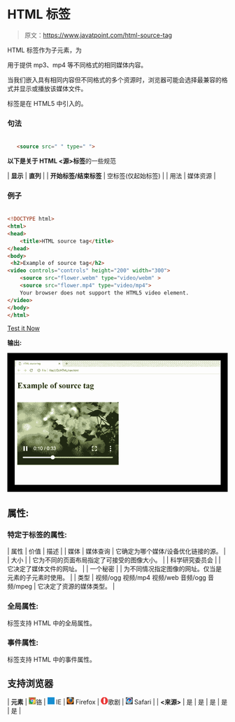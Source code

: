 # HTML <source>标签

> 原文：<https://www.javatpoint.com/html-source-tag>

HTML <source>标签作为子元素，为

<audio>、<video>和<picture>元素定义多个媒体资源。</picture></video></audio>

用于提供 mp3、mp4 等不同格式的相同媒体内容。

当我们嵌入具有相同内容但不同格式的多个资源时，浏览器可能会选择最兼容的格式并显示或播放该媒体文件。

<source>标签是在 HTML5 中引入的。

### 句法

```html

   <source src=" " type=" ">

```

**以下是关于 HTML <源>标签**的一些规范

| **显示** | **直列** |
| **开始标签/结束标签** | 空标签(仅起始标签) |
| 用法 | 媒体资源 |

### 例子

```html

<!DOCTYPE html>
<html>
<head>
	<title>HTML source tag</title>
</head>
<body>
 <h2>Example of source tag</h2>
<video controls="controls" height="200" width="300">
 	<source src="flower.webm" type="video/webm" >
 	<source src="flower.mp4" type="video/mp4">
 	Your browser does not support the HTML5 video element.
</video>
</body>
</html>

```

[Test it Now](https://www.javatpoint.com/oprweb/test.jsp?filename=htmlsourcetag)

**输出:**

![HTML source tag](img/cb7d4cf5d113b6a02a0a38c524401929.png)

## 属性:

### 特定于标签的属性:

| 属性 | 价值 | 描述 |
| 媒体 | 媒体查询 | 它确定为哪个媒体/设备优化链接的源。 |
| 大小 |  | 它为不同的页面布局指定了可接受的图像大小。 |
| 科学研究委员会 |  | 它决定了媒体文件的网址。 |
| 一个秘密 |  | 为不同情况指定图像的网址。仅当<source>是<picture>元素的子元素时使用。</picture> |
| 类型 | 视频/ogg
视频/mp4
视频/web
音频/ogg
音频/mpeg | 它决定了资源的媒体类型。 |

### 全局属性:

<source>标签支持 HTML 中的全局属性。

### 事件属性:

<source>标签支持 HTML 中的事件属性。

## 支持浏览器

| **元素** | ![chrome browser](img/4fbdc93dc2016c5049ed108e7318df19.png)铬 | ![ie browser](img/83dd23df1fe8373fd5bf054b2c1dd88b.png) IE | ![firefox browser](img/4f001fff393888a8a807ed29b28145d1.png) Firefox | ![opera browser](img/6cad4a592cc69a052056a0577b4aac65.png)歌剧 | ![safari browser](img/a0f6a9711a92203c5dc5c127fe9c9fca.png) Safari |
| **<来源>** | 是 | 是 | 是 | 是 | 是 |